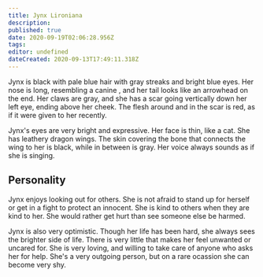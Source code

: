 ```yaml
---
title: Jynx Lironiana
description: 
published: true
date: 2020-09-19T02:06:28.956Z
tags: 
editor: undefined
dateCreated: 2020-09-13T17:49:11.318Z
---
```


Jynx is black with pale blue hair with gray streaks and bright blue eyes. Her nose is long, resembling a canine , and her tail looks like an arrowhead on the end. Her claws are gray, and she has a scar going vertically down her left eye, ending above her cheek. The flesh around and in the scar is red, as if it were given to her recently.

Jynx's eyes are very bright and expressive. Her face is thin, like a cat. She has leathery dragon wings. The skin covering the bone that connects the wing to her is black, while in between is gray. Her voice always sounds as if she is singing.

Personality
-----------

Jynx enjoys looking out for others. She is not afraid to stand up for herself or get in a fight to protect an innocent. She is kind to others when they are kind to her. She would rather get hurt than see someone else be harmed.

Jynx is also very optimistic. Though her life has been hard, she always sees the brighter side of life. There is very little that makes her feel unwanted or uncared for. She is very loving, and willing to take care of anyone who asks her for help. She's a very outgoing person, but on a rare ocassion she can become very shy.